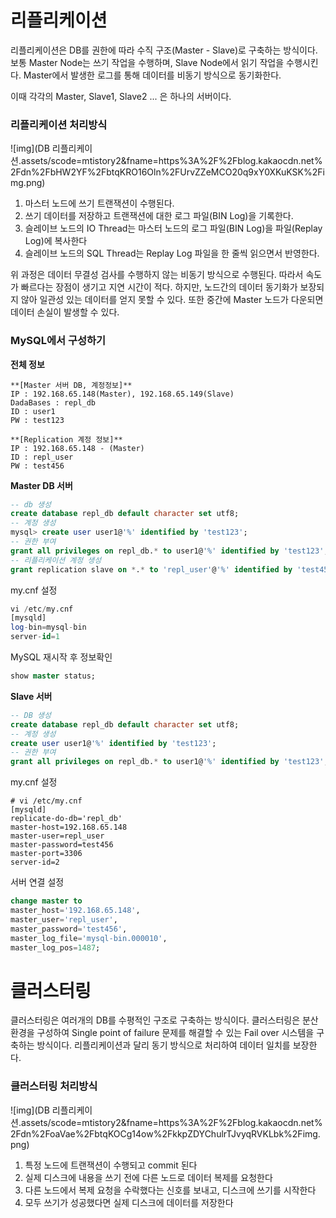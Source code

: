 # 리플리케이션

리플리케이션은 DB를 권한에 따라 수직 구조(Master - Slave)로 구축하는 방식이다. 보통 Master Node는 쓰기 작업을 수행하며, Slave Node에서 읽기 작업을 수행시킨다. Master에서 발생한 로그를 통해 데이터를 비동기 방식으로 동기화한다.

이때 각각의 Master, Slave1, Slave2 ... 은 하나의 서버이다.

### 리플리케이션 처리방식

![img](DB 리플리케이션.assets/scode=mtistory2&fname=https%3A%2F%2Fblog.kakaocdn.net%2Fdn%2FbHW2YF%2FbtqKRO16Oln%2FUrvZZeMCO20q9xY0XKuKSK%2Fimg.png)

1. 마스터 노드에 쓰기 트랜잭션이 수행된다.
2. 쓰기 데이터를 저장하고 트랜잭션에 대한 로그 파일(BIN Log)을 기록한다.
3. 슬레이브 노드의 IO Thread는 마스터 노드의 로그 파일(BIN Log)을 파일(Replay Log)에 복사한다
4. 슬레이브 노드의 SQL Thread는 Replay Log 파일을 한 줄씩 읽으면서 반영한다.

위 과정은 데이터 무결성 검사를 수행하지 않는 비동기 방식으로 수행된다. 따라서 속도가 빠르다는 장점이 생기고 지연 시간이 적다. 하지만, 노드간의 데이터 동기화가 보장되지 않아 일관성 있는 데이터를 얻지 못할 수 있다. 또한 중간에 Master 노드가 다운되면 데이터 손실이 발생할 수 있다.

### MySQL에서 구성하기

**전체 정보**

```
**[Master 서버 DB, 계정정보]**
IP : 192.168.65.148(Master), 192.168.65.149(Slave)
DadaBases : repl_db
ID : user1
PW : test123

**[Replication 계정 정보]**
IP : 192.168.65.148 - (Master)
ID : repl_user
PW : test456
```

**Master DB 서버**

```sql
-- db 생성
create database repl_db default character set utf8; 
-- 계정 생성
mysql> create user user1@'%' identified by 'test123';
-- 권한 부여
grant all privileges on repl_db.* to user1@'%' identified by 'test123';
-- 리플리케이션 계정 생성
grant replication slave on *.* to 'repl_user'@'%' identified by 'test456';
```

my.cnf 설정

```sql
vi /etc/my.cnf
[mysqld]
log-bin=mysql-bin
server-id=1
```

MySQL 재시작 후 정보확인

```sql
show master status;
```

**Slave 서버**

```sql
-- DB 생성
create database repl_db default character set utf8;
-- 계정 생성
create user user1@'%' identified by 'test123';
-- 권한 부여
grant all privileges on repl_db.* to user1@'%' identified by 'test123';
```

my.cnf 설정

```
# vi /etc/my.cnf
[mysqld]
replicate-do-db='repl_db'
master-host=192.168.65.148
master-user=repl_user
master-password=test456
master-port=3306
server-id=2
```

서버 연결 설정

```sql
change master to
master_host='192.168.65.148',
master_user='repl_user',
master_password='test456',
master_log_file='mysql-bin.000010',
master_log_pos=1487;
```

# 클러스터링

클러스터링은 여러개의 DB를 수평적인 구조로 구축하는 방식이다. 클러스터링은 분산환경을 구성하여 Single point of failure 문제를 해결할 수 있는 Fail over 시스템을 구축하는 방식이다. 리플리케이션과 달리 동기 방식으로 처리하여 데이터 일치를 보장한다.

### 클러스터링 처리방식

![img](DB 리플리케이션.assets/scode=mtistory2&fname=https%3A%2F%2Fblog.kakaocdn.net%2Fdn%2FoaVae%2FbtqKOCg14ow%2FkkpZDYChulrTJvyqRVKLbk%2Fimg.png)

1. 특정 노드에 트랜잭션이 수행되고 commit 된다
2. 실제 디스크에 내용을 쓰기 전에 다른 노드로 데이터 복제를 요청한다
3. 다른 노드에서 복제 요청을 수락했다는 신호를 보내고, 디스크에 쓰기를 시작한다
4. 모두 쓰기가 성공했다면 실제 디스크에 데이터를 저장한다
